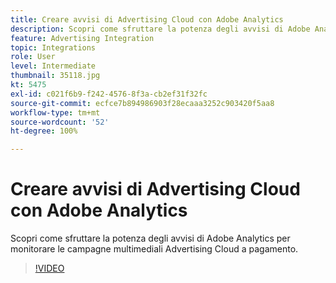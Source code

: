 ```yaml
---
title: Creare avvisi di Advertising Cloud con Adobe Analytics
description: Scopri come sfruttare la potenza degli avvisi di Adobe Analytics per monitorare le campagne multimediali Advertising Cloud a pagamento.
feature: Advertising Integration
topic: Integrations
role: User
level: Intermediate
thumbnail: 35118.jpg
kt: 5475
exl-id: c021f6b9-f242-4576-8f3a-cb2ef31f32fc
source-git-commit: ecfce7b894986903f28ecaaa3252c903420f5aa8
workflow-type: tm+mt
source-wordcount: '52'
ht-degree: 100%

---
```


# Creare avvisi di Advertising Cloud con Adobe Analytics

Scopri come sfruttare la potenza degli avvisi di Adobe Analytics per monitorare le campagne multimediali Advertising Cloud a pagamento.

>[!VIDEO](https://video.tv.adobe.com/v/40446/?quality=12&learn=on&captions=ita)
